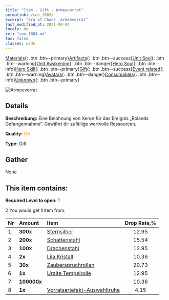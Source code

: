 ```yaml
---
title: "Item - Gift - Armeevorrat"
permalink: /con_1083/
excerpt: "Era of Chaos  Armeevorrat"
last_modified_at: 2021-08-04
locale: de
ref: "con_1083.md"
toc: false
classes: wide
---
```

 [Materials](/ItemsDE/){: .btn .btn--primary}[Artifacts](/ItemsDE/Artifacts/){: .btn .btn--success}[Unit Soul](/ItemsDE/UnitSoul/){: .btn .btn--warning}[Unit Awakening](/ItemsDE/UnitAwakening/){: .btn .btn--danger}[Hero Soul](/ItemsDE/HeroSoul/){: .btn .btn--info}[Hero Skill](/ItemsDE/HeroSkill/){: .btn .btn--primary}[Gift](/ItemsDE/Gift/){: .btn .btn--success}[Event related](/ItemsDE/Events/){: .btn .btn--warning}[Avatars](/ItemsDE/Avatars/){: .btn .btn--danger}[Consumables](/ItemsDE/Consumables/){: .btn .btn--info}[Unknown](/ItemsDE/Unknown/){: .btn .btn--primary}

 ![Armeevorrat](/images/t/i_907132.png)

## Details
 **Beschreibung:** Eine Belohnung von Xeron für das Ereignis „Rolands Gefangennahme“. Gewährt dir zufällige wertvolle Ressourcen.

 **Quality:** <span style="color: #FF8C00">OK</span>

 **Type:** Gift

## Gather

  None

## This item contains:

 **Required Level to open:** 1

 2 You would get **1** item  from:

  | Nr | Amount |     Item    | Drop Rate,% |
  |:---|:-------|:------------|:---------:|
  | 1 |  **300x** | [Sternsilber](/ItemsDE/con_882/) | 12.95 | 
  | 2 |  **200x** | [Schattenstahl](/ItemsDE/con_881/) | 15.54 | 
  | 3 |  **100x** | [Drachenstahl](/ItemsDE/con_880/) | 12.95 | 
  | 4 |  **2x** | [Lila Kristall](/ItemsDE/con_720/) | 10.36 | 
  | 5 |  **30x** | [Zauberspruchrollen](/ItemsDE/con_694/) | 20.73 | 
  | 6 |  **1x** | [Uralte Tempelrolle](/ItemsDE/con_697/) | 12.95 | 
  | 7 |  **100000x** | <i class="fas fa-coins"/> | 10.36 | 
  | 8 |  **1x** | [Vorratsartefakt-Auswahltruhe](/ItemsDE/con_1084/) | 4.15 | 
